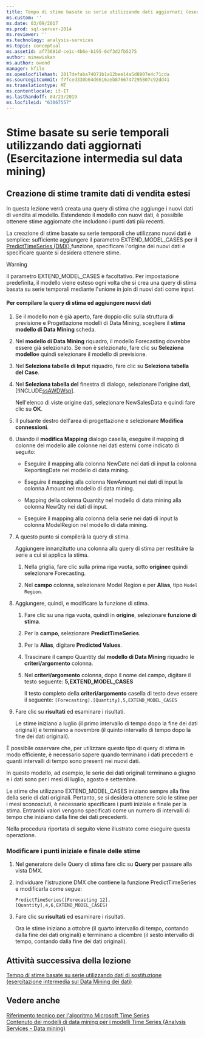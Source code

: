 ```yaml
---
title: Tempo di stime basate su serie utilizzando dati aggiornati (esercitazione intermedia sul Data Mining) | Microsoft Docs
ms.custom: ''
ms.date: 03/09/2017
ms.prod: sql-server-2014
ms.reviewer: ''
ms.technology: analysis-services
ms.topic: conceptual
ms.assetid: af73681d-ce1c-4b6e-b195-6df3d2fb5275
author: minewiskan
ms.author: owend
manager: kfile
ms.openlocfilehash: 2017defaba74071b1a12bee14a5d8907e4c71cda
ms.sourcegitcommit: f7fced330b64d6616aeb8766747295807c92dd41
ms.translationtype: MT
ms.contentlocale: it-IT
ms.lasthandoff: 04/23/2019
ms.locfileid: "63067557"
---
```

# <a name="time-series-predictions-using-updated-data-intermediate-data-mining-tutorial"></a>Stime basate su serie temporali utilizzando dati aggiornati (Esercitazione intermedia sul data mining)
    
## <a name="creating-predictions-using-the-extended-sales-data"></a>Creazione di stime tramite dati di vendita estesi  
 In questa lezione verrà creata una query di stima che aggiunge i nuovi dati di vendita al modello. Estendendo il modello con nuovi dati, è possibile ottenere stime aggiornate che includono i punti dati più recenti.  
  
 La creazione di stime basate su serie temporali che utilizzano nuovi dati è semplice: sufficiente aggiungere il parametro EXTEND_MODEL_CASES per il [PredictTimeSeries &#40;DMX&#41; ](/sql/dmx/predicttimeseries-dmx) funzione, specificare l'origine dei nuovi dati e specificare quante si desidera ottenere stime.  
  
> [!WARNING]  
>  Il parametro EXTEND_MODEL_CASES è facoltativo. Per impostazione predefinita, il modello viene esteso ogni volta che si crea una query di stima basata su serie temporali mediante l'unione in join di nuovi dati come input.  
  
#### <a name="to-build-the-prediction-query-and-add-new-data"></a>Per compilare la query di stima ed aggiungere nuovi dati  
  
1.  Se il modello non è già aperto, fare doppio clic sulla struttura di previsione e Progettazione modelli di Data Mining, scegliere il **stima modello di Data Mining** scheda.  
  
2.  Nel **modello di Data Mining** riquadro, il modello Forecasting dovrebbe essere già selezionato. Se non è selezionato, fare clic su **Seleziona modello**e quindi selezionare il modello di previsione.  
  
3.  Nel **Seleziona tabelle di Input** riquadro, fare clic su **Seleziona tabella del Case**.  
  
4.  Nel **Seleziona tabella del** finestra di dialogo, selezionare l'origine dati, [!INCLUDE[ssAWDWsp](../includes/ssawdwsp-md.md)].  
  
     Nell'elenco di viste origine dati, selezionare NewSalesData e quindi fare clic su **OK**.  
  
5.  Il pulsante destro dell'area di progettazione e selezionare **Modifica connessioni**.  
  
6.  Usando il **modifica Mapping** dialogo casella, eseguire il mapping di colonne del modello alle colonne nei dati esterni come indicato di seguito:  
  
    -   Eseguire il mapping alla colonna NewDate nei dati di input la colonna ReportingDate nel modello di data mining.  
  
    -   Eseguire il mapping alla colonna NewAmount nei dati di input la colonna Amount nel modello di data mining.  
  
    -   Mapping della colonna Quantity nel modello di data mining alla colonna NewQty nei dati di input.  
  
    -   Eseguire il mapping alla colonna della serie nei dati di input la colonna ModelRegion nel modello di data mining.  
  
7.  A questo punto si compilerà la query di stima.  
  
     Aggiungere innanzitutto una colonna alla query di stima per restituire la serie a cui si applica la stima.  
  
    1.  Nella griglia, fare clic sulla prima riga vuota, sotto **origine**e quindi selezionare Forecasting.  
  
    2.  Nel **campo** colonna, selezionare Model Region e per **Alias**, tipo `Model Region`.  
  
8.  Aggiungere, quindi, e modificare la funzione di stima.  
  
    1.  Fare clic su una riga vuota, quindi in **origine**, selezionare **funzione di stima**.  
  
    2.  Per la **campo**, selezionare **PredictTimeSeries**.  
  
    3.  Per la **Alias**, digitare **Predicted Values**.  
  
    4.  Trascinare il campo Quantity dal **modello di Data Mining** riquadro le **criteri/argomento** colonna.  
  
    5.  Nel **criteri/argomento** colonna, dopo il nome del campo, digitare il testo seguente:  **5,EXTEND_MODEL_CASES**  
  
         Il testo completo della **criteri/argomento** casella di testo deve essere il seguente: `[Forecasting].[Quantity],5,EXTEND_MODEL_CASES`  
  
9. Fare clic su **risultati** ed esaminare i risultati.  
  
     Le stime iniziano a luglio (il primo intervallo di tempo dopo la fine dei dati originali) e terminano a novembre (il quinto intervallo di tempo dopo la fine dei dati originali).  
  
 È possibile osservare che, per utilizzare questo tipo di query di stima in modo efficiente, è necessario sapere quando terminano i dati precedenti e quanti intervalli di tempo sono presenti nei nuovi dati.  
  
 In questo modello, ad esempio, le serie dei dati originali terminano a giugno e i dati sono per i mesi di luglio, agosto e settembre.  
  
 Le stime che utilizzano EXTEND_MODEL_CASES iniziano sempre alla fine della serie di dati originali. Pertanto, se si desidera ottenere solo le stime per i mesi sconosciuti, è necessario specificare i punti iniziale e finale per la stima. Entrambi valori vengono specificati come un numero di intervalli di tempo che iniziano dalla fine dei dati precedenti.  
  
 Nella procedura riportata di seguito viene illustrato come eseguire questa operazione.  
  
### <a name="change-the-start-and-end-points-of-the-predictions"></a>Modificare i punti iniziale e finale delle stime  
  
1.  Nel generatore delle Query di stima fare clic su **Query** per passare alla vista DMX.  
  
2.  Individuare l'istruzione DMX che contiene la funzione PredictTimeSeries e modificarla come segue:  
  
     `PredictTimeSeries([Forecasting 12].[Quantity],4,6,EXTEND_MODEL_CASES)`  
  
3.  Fare clic su **risultati** ed esaminare i risultati.  
  
     Ora le stime iniziano a ottobre (il quarto intervallo di tempo, contando dalla fine dei dati originali) e terminano a dicembre (il sesto intervallo di tempo, contando dalla fine dei dati originali).  
  
## <a name="next-task-in-lesson"></a>Attività successiva della lezione  
 [Tempo di stime basate su serie utilizzando dati di sostituzione &#40;esercitazione intermedia sul Data Mining dei dati&#41;](../../2014/tutorials/time-series-predictions-replacement-data-intermediate-data-mining.md)  
  
## <a name="see-also"></a>Vedere anche  
 [Riferimento tecnico per l'algoritmo Microsoft Time Series](../../2014/analysis-services/data-mining/microsoft-time-series-algorithm-technical-reference.md)   
 [Contenuto dei modelli di data mining per i modelli Time Series &#40;Analysis Services - Data mining&#41;](../../2014/analysis-services/data-mining/mining-model-content-for-time-series-models-analysis-services-data-mining.md)  
  
  
